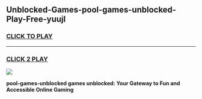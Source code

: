 
## Unblocked-Games-pool-games-unblocked-Play-Free-yuujl
<h3>
<a href="https://premium76.site?title=pool-games-unblocked&ref=15A">CLICK TO PLAY</a></h3>
<hr>

<h3>
<a href="https://premium76.site?title=pool-games-unblocked&ref=15A">CLICK 2 PLAY</a>
  
</h3>

<a href="https://premium76.site?title=pool-games-unblocked&ref=15A"><img src="https://clearcache.store/games.png"></a>


**pool-games-unblocked games unblocked: Your Gateway to Fun and Accessible Online Gaming**
